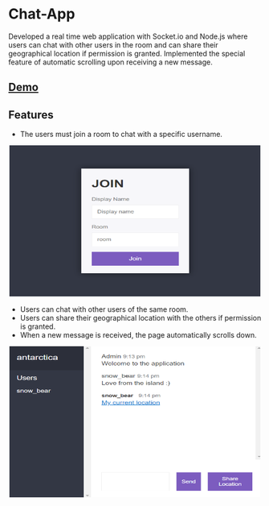 # Chat-App
Developed a real time web application with Socket.io and Node.js where users can chat with other users in the room and can share their geographical location if permission is granted. Implemented  the special feature of automatic scrolling upon receiving a new message.

## [Demo](https://ankita-chatapp.herokuapp.com/)

## Features
- The users must join a room to chat with a specific username.

 <div style="text-align:center"><img src="https://github.com/Ankitabit3496/Chat-App/blob/main/Images/Image_1.png" width="500" height="300"></div>
 
- Users can chat with other users of the same room.
- Users can share their geographical location with the others if permission is granted.
- When a new message is received, the page automatically scrolls down.

 <div style="text-align:center"><img src="https://github.com/Ankitabit3496/Chat-App/blob/main/Images/Image_2.png" width="500" height="300"></div>
